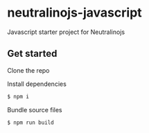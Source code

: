 # neutralinojs-javascript

Javascript starter project for Neutralinojs

## Get started

Clone the repo 

Install dependencies 

```bash
$ npm i
```

Bundle source files

```bash
$ npm run build
```
      
